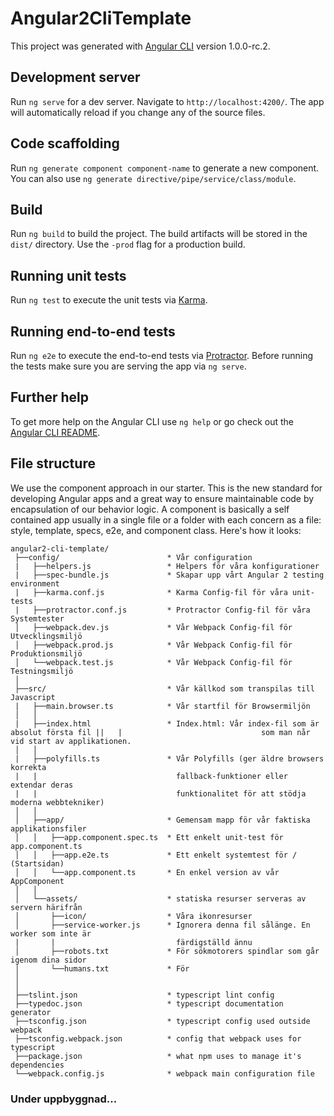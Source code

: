 # Angular2CliTemplate

This project was generated with [Angular CLI](https://github.com/angular/angular-cli) version 1.0.0-rc.2.

## Development server

Run `ng serve` for a dev server. Navigate to `http://localhost:4200/`. The app will automatically reload if you change any of the source files.

## Code scaffolding

Run `ng generate component component-name` to generate a new component. You can also use `ng generate directive/pipe/service/class/module`.

## Build

Run `ng build` to build the project. The build artifacts will be stored in the `dist/` directory. Use the `-prod` flag for a production build.

## Running unit tests

Run `ng test` to execute the unit tests via [Karma](https://karma-runner.github.io).

## Running end-to-end tests

Run `ng e2e` to execute the end-to-end tests via [Protractor](http://www.protractortest.org/).
Before running the tests make sure you are serving the app via `ng serve`.

## Further help

To get more help on the Angular CLI use `ng help` or go check out the [Angular CLI README](https://github.com/angular/angular-cli/blob/master/README.md).


## File structure
We use the component approach in our starter. This is the new standard for developing Angular apps and a great way to ensure maintainable code by encapsulation of our behavior logic. A component is basically a self contained app usually in a single file or a folder with each concern as a file: style, template, specs, e2e, and component class. Here's how it looks:
```
angular2-cli-template/
 ├──config/                        * Vår configuration
 |   ├──helpers.js                 * Helpers för våra konfigurationer
 |   ├──spec-bundle.js             * Skapar upp vårt Angular 2 testing environment
 |   ├──karma.conf.js              * Karma Config-fil för våra unit-tests
 |   ├──protractor.conf.js         * Protractor Config-fil för våra Systemtester
 │   ├──webpack.dev.js             * Vår Webpack Config-fil för Utvecklingsmiljö
 │   ├──webpack.prod.js            * Vår Webpack Config-fil för Produktionsmiljö
 │   └──webpack.test.js            * Vår Webpack Config-fil för Testningsmiljö
 │
 ├──src/                           * Vår källkod som transpilas till Javascript
 |   ├──main.browser.ts            * Vår startfil för Browsermiljön
 │   │
 |   ├──index.html                 * Index.html: Vår index-fil som är absolut första fil ||   |                               som man når vid start av applikationen.
 │   │
 |   ├──polyfills.ts               * Vår Polyfills (ger äldre browsers korrekta
 |   |                               fallback-funktioner eller extendar deras 
 |   |                               funktionalitet för att stödja moderna webbtekniker)
 │   │
 │   ├──app/                       * Gemensam mapp för vår faktiska applikationsfiler
 │   │   ├──app.component.spec.ts  * Ett enkelt unit-test för app.component.ts
 │   │   ├──app.e2e.ts             * Ett enkelt systemtest för / (Startsidan)
 │   │   └──app.component.ts       * En enkel version av vår AppComponent
 │   │
 │   └──assets/                    * statiska resurser serveras av servern härifrån
 │       ├──icon/                  * Våra ikonresurser 
 │       ├──service-worker.js      * Ignorera denna fil sålänge. En worker som inte är
 |       |                           färdigställd ännu
 │       ├──robots.txt             * För sökmotorers spindlar som går igenom dina sidor
 │       └──humans.txt             * För 
 │
 │
 ├──tslint.json                    * typescript lint config
 ├──typedoc.json                   * typescript documentation generator
 ├──tsconfig.json                  * typescript config used outside webpack
 ├──tsconfig.webpack.json          * config that webpack uses for typescript
 ├──package.json                   * what npm uses to manage it's dependencies
 └──webpack.config.js              * webpack main configuration file

```


### Under uppbyggnad...
